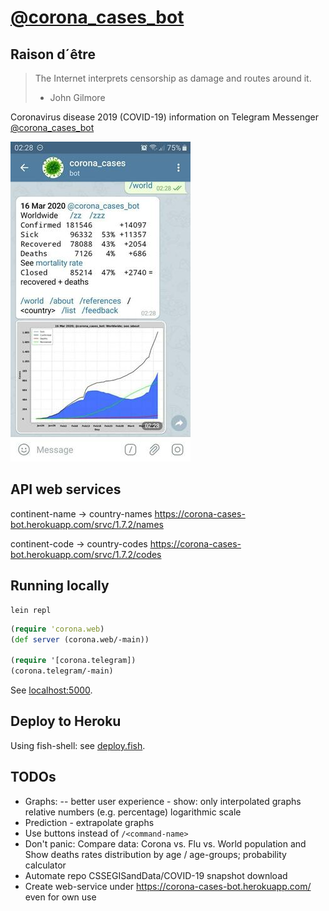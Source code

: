 # [@corona_cases_bot](https://t.me/corona_cases_bot)

## Raison d´être
> The Internet interprets censorship as damage and routes around it.
> - John Gilmore

Coronavirus disease 2019 (COVID-19) information on Telegram Messenger
[@corona_cases_bot](https://t.me/corona_cases_bot)

![Screenshot](/resources/pics/screenshot_40-percents.jpg)

## API web services

continent-name -> country-names
https://corona-cases-bot.herokuapp.com/srvc/1.7.2/names

continent-code -> country-codes
https://corona-cases-bot.herokuapp.com/srvc/1.7.2/codes

## Running locally
```fish
lein repl
```

```clojure
(require 'corona.web)
(def server (corona.web/-main))

(require '[corona.telegram])
(corona.telegram/-main)
```

See [localhost:5000](http://localhost:5000/).

## Deploy to Heroku
Using fish-shell: see [deploy.fish](./deploy.fish).

## TODOs
- Graphs:
  -- better user experience - show:
     only interpolated graphs
     relative numbers (e.g. percentage)
     logarithmic scale
- Prediction - extrapolate graphs
- Use buttons instead of `/<command-name>`
- Don't panic: Compare data: Corona vs. Flu vs. World population and Show deaths
  rates distribution by age / age-groups; probability calculator
- Automate repo CSSEGISandData/COVID-19 snapshot download
- Create web-service under https://corona-cases-bot.herokuapp.com/ even for own
  use
